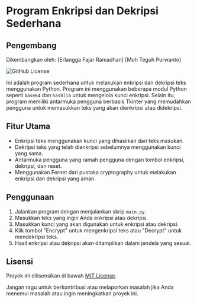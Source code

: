 # Program Enkripsi dan Dekripsi Sederhana

## Pengembang
Dikembangkan oleh: [Erlangga Fajar Ramadhan]
                   [Moh Teguh Purwanto]

![GitHub License](https://img.shields.io/badge/license-MIT-blue.svg)

Ini adalah program sederhana untuk melakukan enkripsi dan dekripsi teks menggunakan Python. Program ini menggunakan beberapa modul Python seperti `base64` dan `hashlib` untuk mengelola kunci enkripsi. Selain itu, program memiliki antarmuka pengguna berbasis Tkinter yang memudahkan pengguna untuk memasukkan teks yang akan dienkripsi atau didekripsi.

## Fitur Utama
- Enkripsi teks menggunakan kunci yang dihasilkan dari teks masukan.
- Dekripsi teks yang telah dienkripsi sebelumnya menggunakan kunci yang sama.
- Antarmuka pengguna yang ramah pengguna dengan tombol enkripsi, dekripsi, dan reset.
- Menggunakan Fernet dari pustaka cryptography untuk melakukan enkripsi dan dekripsi yang aman.

## Penggunaan
1. Jalankan program dengan menjalankan skrip `main.py`.
2. Masukkan teks yang ingin Anda enkripsi atau dekripsi.
3. Masukkan kunci yang akan digunakan untuk enkripsi atau dekripsi.
4. Klik tombol "Encrypt" untuk mengenkripsi teks atau "Decrypt" untuk mendekripsi teks.
5. Hasil enkripsi atau dekripsi akan ditampilkan dalam jendela yang sesuai.

## Lisensi
Proyek ini dilisensikan di bawah [MIT License](LICENSE).

Jangan ragu untuk berkontribusi atau melaporkan masalah jika Anda menemui masalah atau ingin meningkatkan proyek ini.
